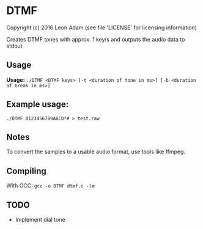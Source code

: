 DTMF
======
Copyright (c) 2016 Leon Adam
(see file 'LICENSE' for licensing information)

Creates DTMF tones with approx. 1 key/s and
outputs the audio data to stdout


Usage
---------------------------------------
**Usage:** `./DTMF <DTMF keys> [-t <duration of tone in ms>] [-b <duration of break in ms>]`

Example usage:
---------------------------------------
`./DTMF 0123456789ABCD*# > test.raw`

Notes
---------------------------------------
To convert the samples to a usable audio format, use
tools like ffmpeg.

Compiling
---------------------------------------
With GCC: `gcc -o DTMF dtmf.c -lm`

TODO
---------------------------------------
* Implement dial tone
